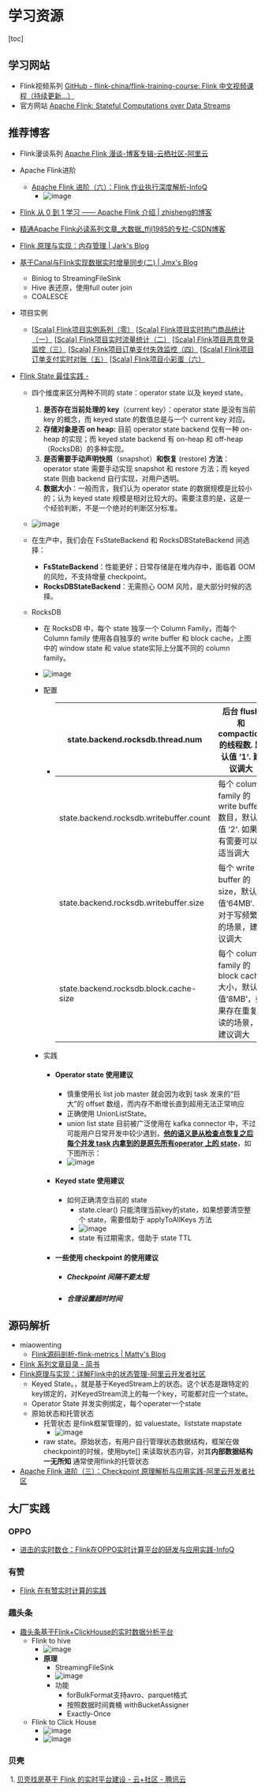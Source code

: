 # 学习资源

[toc]



## 学习网站

- Flink视频系列  [GitHub - flink-china/flink-training-course: Flink 中文视频课程（持续更新...）](https://github.com/flink-china/flink-training-course/)
- 官方网站 [Apache Flink: Stateful Computations over Data Streams](https://flink.apache.org/)



## 推荐博客

- Flink漫谈系列 [Apache Flink 漫谈-博客专辑-云栖社区-阿里云 ](https://yq.aliyun.com/album/206)

- Apache Flink进阶

   - [Apache Flink 进阶（六）：Flink 作业执行深度解析-InfoQ](https://www.infoq.cn/article/wG3ALlSsqPQxDP6CZ0k5)
      - ![image](https://static.lovedata.net/20-08-14-30711fc46567be10f60beeb165af6e50.png-wm)

- [Flink 从 0 到 1 学习 —— Apache Flink 介绍 | zhisheng的博客](http://www.54tianzhisheng.cn/2018/10/13/flink-introduction/  )

- [精通Apache Flink必读系列文章_大数据_ffjl1985的专栏-CSDN博客](https://blog.csdn.net/ffjl1985/article/details/81775019)

- [ Flink 原理与实现：内存管理 | Jark's Blog ](http://wuchong.me/blog/2016/04/29/flink-internals-memory-manage/)

- [基于Canal与Flink实现数据实时增量同步(二) | Jmx's Blog](https://jiamaoxiang.top/2020/03/24/%E5%9F%BA%E4%BA%8ECanal%E4%B8%8EFlink%E5%AE%9E%E7%8E%B0%E6%95%B0%E6%8D%AE%E5%AE%9E%E6%97%B6%E5%A2%9E%E9%87%8F%E5%90%8C%E6%AD%A5-%E4%BA%8C/)

   - Binlog to StreamingFileSink
   - Hive 表还原，使用full outer join
   - COALESCE 

- 项目实例

  - [[Scala\] Flink项目实例系列（零）](https://www.jianshu.com/p/3f29b83c2fc7)
     [[Scala\] Flink项目实时热门商品统计（一）](https://www.jianshu.com/p/b39019e1d044)
     [[Scala\] Flink项目实时流量统计（二）](https://www.jianshu.com/p/da2369c76609)
     [[Scala\] Flink项目恶意登录监控（三）](https://www.jianshu.com/p/455de9cac40a)
     [[Scala\] Flink项目订单支付失效监控（四）](https://www.jianshu.com/p/0da1b3e09d28)
     [[Scala\] Flink项目订单支付实时对账（五）](https://www.jianshu.com/p/234e067ba0db)
     [[Scala\] Flink项目小彩蛋（六）](https://www.jianshu.com/p/a511705e91ef)
  
- [Flink State 最佳实践 -](https://ververica.cn/developers/flink-state-best-practices/)

   - 四个维度来区分两种不同的 state：operator state 以及 keyed state。

      1. **是否存在当前处理的 key**（current key）：operator state 是没有当前 key 的概念，而 keyed state 的数值总是与一个 current key 对应。
      2. **存储对象是否 on heap:** 目前 operator state backend 仅有一种 on-heap 的实现；而 keyed state backend 有 on-heap 和 off-heap（RocksDB）的多种实现。
      3. **是否需要手动声明快照**（snapshot）**和恢复** (restore) **方法**：operator state 需要手动实现 snapshot 和 restore 方法；而 keyed state 则由 backend 自行实现，对用户透明。
      4. **数据大小**：一般而言，我们认为 operator state 的数据规模是比较小的；认为 keyed state 规模是相对比较大的。需要注意的是，这是一个经验判断，不是一个绝对的判断区分标准。

   - ![image](https://static.lovedata.net/20-08-12-3cf2b0941431e750bed467d0be92cdf5.png-wm)

   - 在生产中，我们会在 FsStateBackend 和 RocksDBStateBackend 间选择：

     - **FsStateBackend**：性能更好；日常存储是在堆内存中，面临着 OOM 的风险，不支持增量 checkpoint。
     - **RocksDBStateBackend**：无需担心 OOM 风险，是大部分时候的选择。

   - RocksDB

     - 在 RocksDB 中，每个 state 独享一个 Column Family，而每个 Column family 使用各自独享的 write buffer 和 block cache，上图中的 window state 和 value state实际上分属不同的 column family。

     - ![image](https://static.lovedata.net/20-08-12-f05823758c252aec44dd11d1da0a768a.png-wm)

     - 配置

       - | state.backend.rocksdb.thread.num        | 后台 flush 和 compaction 的线程数. 默认值 ‘1‘. 建议调大      |
         | --------------------------------------- | ------------------------------------------------------------ |
         | state.backend.rocksdb.writebuffer.count | 每个 column family 的 write buffer 数目，默认值 ‘2‘. 如果有需要可以适当调大 |
         | state.backend.rocksdb.writebuffer.size  | 每个 write buffer 的 size，默认值‘64MB‘. 对于写频繁的场景，建议调大 |
         | state.backend.rocksdb.block.cache-size  | 每个 column family 的 block cache大小，默认值‘8MB’，如果存在重复读的场景，建议调大 |

     - 实践

       - #### Operator state 使用建议

         - 慎重使用长 list  job master 就会因为收到 task 发来的“巨大”的 offset 数组，而内存不断增长直到超用无法正常响应
         -  正确使用 UnionListState。
           - union list state 目前被广泛使用在 kafka connector 中，不过可能用户日常开发中较少遇到，**<u>他的语义是从检查点恢复之后每个并发 task 内拿到的是原先所有operator 上的 state</u>**，如下图所示：
           - ![image](https://static.lovedata.net/20-08-12-85082be4bcaa670c407006efbf51102a.png-wm)

       - #### Keyed state 使用建议

         - 如何正确清空当前的 state
           - state.clear() 只能清理当前key的state，如果想要清空整个 state，需要借助于 applyToAllKeys 方法
           - ![image](https://static.lovedata.net/20-08-12-cc9d7e078ba46da002aba1cf665b0acf.png-wm)
           - state 有过期需求，借助于 state TTL  

       - #### 一些使用 checkpoint 的使用建议

         - ##### Checkpoint 间隔不要太短

         - ##### 合理设置超时时间





## 源码解析

- miaowenting
  - [Flink源码剖析-flink-metrics | Matty's Blog](https://miaowenting.site/2020/04/05/Flink%E6%BA%90%E7%A0%81%E5%89%96%E6%9E%90-Flink-Metrics/)
- [Flink 系列文章目录 - 简书](https://www.jianshu.com/p/59070e64eba1?utm_campaign=haruki&utm_content=note&utm_medium=reader_share&utm_source=weixin_timeline&from=timeline)
- [Flink原理与实现：详解Flink中的状态管理-阿里云开发者社区](https://developer.aliyun.com/article/225623)
  - Keyed State。，就是基于KeyedStream上的状态。这个状态是跟特定的key绑定的，对KeyedStream流上的每一个key，可能都对应一个state。
  - Operator State 并发实例绑定，每个operater一个state
  - 原始状态和托管状态
    - 托管状态 是flink框架管理的，如 valuestate。liststate  mapstate
      - ![image](https://static.lovedata.net/20-08-03-52f3a6ef6507dcd13f9e94019b863a0c.png-wm)
    - raw state。原始状态，有用户自行管理状态数据结构，框架在做checkpoint的时候，使用byte[] 来读取状态内容，对其**内部数据结构一无所知** 通常使用flink的托管状态
- [Apache Flink 进阶（三）：Checkpoint 原理解析与应用实践-阿里云开发者社区](https://developer.aliyun.com/article/719242)



## 大厂实践

### OPPO

- [进击的实时数仓：Flink在OPPO实时计算平台的研发与应用实践-InfoQ](https://www.infoq.cn/article/VmLAOsm*939Rdgb9mfrH)

### 有赞

- [Flink 在有赞实时计算的实践](https://tech.youzan.com/flink-practice/)

### 趣头条

- [趣头条基于Flink+ClickHouse的实时数据分析平台](https://mp.weixin.qq.com/s?src=11&timestamp=1593500391&ver=2431&signature=MeB1KSj8wJTjoVvLUPgTMiGmKqIsD*V-eBpN34iKir3cAFAaOYiW*pweqAZ*4ZXsxqpMr*tYY7dJZSaATYRUF8BLHy*tOVDD9NQmJq3M7IZr0I53*dVvpSyAaZ*WQUKq&new=1)
  - Flink to hive
    - ![image](https://static.lovedata.net/20-06-30-299d3b7d12ea6155dcb1ad1e26f434b3.png-wm)
    - **原理**
      - StreamingFileSink
      - ![image](https://static.lovedata.net/20-06-30-fbe1904d55623b468eabaf1b0141232e.png-wm)
      - 功能
        - forBulkFormat支持avro、parquet格式
        - 按照数据时间粪桶  withBucketAssigner
        -  Exactly-Once
  - Flink to Click House
    - ![image](https://static.lovedata.net/20-06-30-a5ee614eb959a55a331a6bd256bb24b9.png-wm)
    - ![image](https://static.lovedata.net/20-06-30-727257999ebfe59afc39bf08b6826643.png-wm)

### 贝壳

​	1. [贝壳找房基于 Flink 的实时平台建设 - 云+社区 - 腾讯云](https://cloud.tencent.com/developer/article/1596741)

